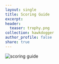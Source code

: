 ```yaml
---
layout: single
title: Scoring Guide
excerpt: 
header: 
  teaser: trophy.png
collection: hawkdogger
author_profile: false
share: true
---
```


![scoring guide]((https://github.com/alcantarar/alcantarar.github.io/blob/master/images/scoring_guide.PNG))


